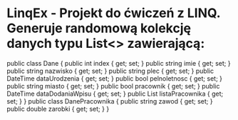 # LinqEx - Projekt do ćwiczeń z LINQ. Generuje randomową kolekcję danych typu List<> zawierającą:

public class Dane
        {
            public int index { get; set; }
            public string imie { get; set; }
            public string nazwisko { get; set; }
            public string plec { get; set; }
            public DateTime dataUrodzenia { get; set; }
            public bool pelnoletnosc { get; set; }
            public string miasto { get; set; }
            public bool pracownik { get; set; }
            public DateTime dataDodaniaWpisu { get; set; }
            public List<DanePracownika> listaPracownika { get; set; }
        }
        public class DanePracownika
        {
            public string zawod { get; set; }
            public double zarobki { get; set; }
        }
